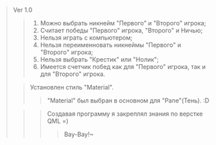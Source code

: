 >Ver 1.0
> >1. Можно выбрать никнейм "Первого" и "Второго" игрока;
> >2. Считает победы "Первого" игрока, "Второго" и Ничью;
> >3. Нельзя играть с компьютером;
> >4. Нельзя переименновать никнеймы "Первого" и "Второго" игрока;
> >5. Нельзя выбрать "Крестик" или "Нолик";
> >6. Имеется счетчик побед как для "Первого" игрока, так и для "Второго" игрока.
>
> >Установлен стиль "Material".
> > >"Material" был выбран в основном для "Pane"(Тень). :D
>
> > >Создавая программу я закреплял знания по верстке QML =)
> > > >Bay-Bay!~

